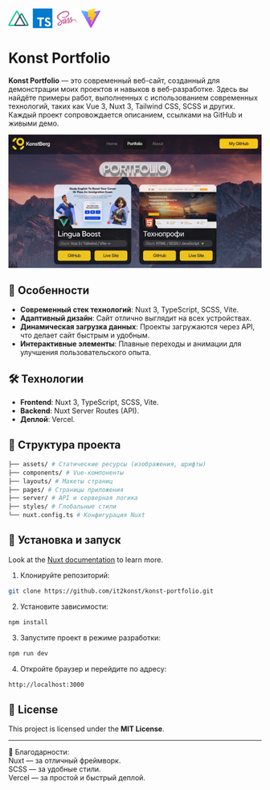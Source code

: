 <div align="left">
   <img src="https://github.com/devicons/devicon/blob/master/icons/nuxtjs/nuxtjs-original.svg" title="nuxtjs" alt="vuejs" width="40" height="40"/>&nbsp;
   <img src="https://github.com/devicons/devicon/blob/master/icons/typescript/typescript-original.svg" title="typescript" alt="typescript" width="40" height="40"/>&nbsp;
   <img src="https://github.com/devicons/devicon/blob/master/icons/sass/sass-original.svg" title="SCSS" alt="SCSS" width="40" height="40"/>&nbsp;
   <img src="https://github.com/devicons/devicon/blob/master/icons/vitejs/vitejs-original.svg" title="vitejs" alt="vitejs" width="40" height="40"/>&nbsp;
</div>

# Konst Portfolio

**Konst Portfolio** — это современный веб-сайт, созданный для демонстрации моих проектов и навыков в веб-разработке. Здесь вы найдёте примеры работ, выполненных с использованием современных технологий, таких как Vue 3, Nuxt 3, Tailwind CSS, SCSS и других. Каждый проект сопровождается описанием, ссылками на GitHub и живыми демо.

![screenshot.jpg](https://github.com/it2konst/konst-portfolio/blob/main/public/images/opengraph.jpg)

## 🚀 Особенности

- **Современный стек технологий**: Nuxt 3, TypeScript, SCSS, Vite.
- **Адаптивный дизайн**: Сайт отлично выглядит на всех устройствах.
- **Динамическая загрузка данных**: Проекты загружаются через API, что делает сайт быстрым и удобным.
- **Интерактивные элементы**: Плавные переходы и анимации для улучшения пользовательского опыта.

## 🛠️ Технологии

- **Frontend**: Nuxt 3, TypeScript, SCSS, Vite.
- **Backend**: Nuxt Server Routes (API).
- **Деплой**: Vercel.

## 📂 Структура проекта
```bash
├── assets/ # Статические ресурсы (изображения, шрифты)
├── components/ # Vue-компоненты
├── layouts/ # Макеты страниц
├── pages/ # Страницы приложения
├── server/ # API и серверная логика
├── styles/ # Глобальные стили
└── nuxt.config.ts # Конфигурация Nuxt
```

## 🚀 Установка и запуск

Look at the [Nuxt documentation](https://nuxt.com/docs/getting-started/introduction) to learn more.

1. Клонируйте репозиторий:
```bash
git clone https://github.com/it2konst/konst-portfolio.git
```
2. Установите зависимости:
```bash
npm install
```
3. Запустите проект в режиме разработки:
```bash
npm run dev
```
4. Откройте браузер и перейдите по адресу:
```bash
http://localhost:3000
```

## 📝 **License**

This project is licensed under the **MIT License**.

---

🙏 Благодарности:<br>
Nuxt — за отличный фреймворк.<br>
SCSS — за удобные стили.<br>
Vercel — за простой и быстрый деплой.<br>